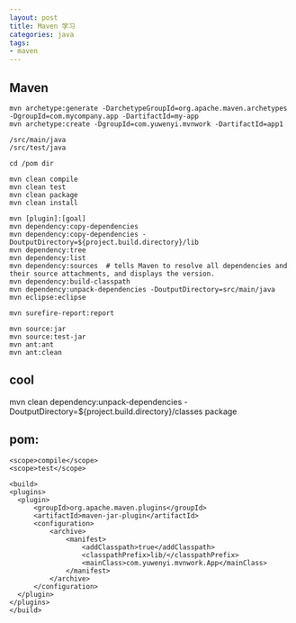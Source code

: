 ```yaml
---
layout: post
title: Maven 学习
categories: java
tags: 
- maven
---
```


## Maven

    mvn archetype:generate -DarchetypeGroupId=org.apache.maven.archetypes -DgroupId=com.mycompany.app -DartifactId=my-app
    mvn archetype:create -DgroupId=com.yuwenyi.mvnwork -DartifactId=app1

    /src/main/java
    /src/test/java

    cd /pom dir

    mvn clean compile
    mvn clean test
    mvn clean package
    mvn clean install

    mvn [plugin]:[goal]
    mvn dependency:copy-dependencies
    mvn dependency:copy-dependencies -DoutputDirectory=${project.build.directory}/lib
    mvn dependency:tree
    mvn dependency:list
    mvn dependency:sources  # tells Maven to resolve all dependencies and their source attachments, and displays the version.
    mvn dependency:build-classpath
    mvn dependency:unpack-dependencies -DoutputDirectory=src/main/java
    mvn eclipse:eclipse

    mvn surefire-report:report

    mvn source:jar
    mvn source:test-jar
    mvn ant:ant
    mvn ant:clean

## cool
mvn clean dependency:unpack-dependencies -DoutputDirectory=${project.build.directory}/classes package

## pom: 
    <scope>compile</scope>
    <scope>test</scope>

    <build>
    <plugins>
      <plugin>
          <groupId>org.apache.maven.plugins</groupId>
          <artifactId>maven-jar-plugin</artifactId>
          <configuration>
              <archive>
                  <manifest>
                      <addClasspath>true</addClasspath>
                      <classpathPrefix>lib/</classpathPrefix>
                      <mainClass>com.yuwenyi.mvnwork.App</mainClass>
                  </manifest>
              </archive>
          </configuration>
      </plugin>
    </plugins>
    </build>
